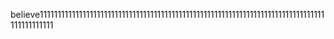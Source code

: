 believe11111111111111111111111111111111111111111111111111111111111111111111111111111111111111111111

